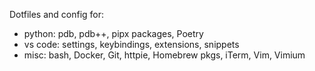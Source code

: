 Dotfiles and config for:

* python: pdb, pdb++, pipx packages, Poetry
* vs code: settings, keybindings, extensions, snippets
* misc: bash, Docker, Git, httpie, Homebrew pkgs, iTerm, Vim, Vimium
